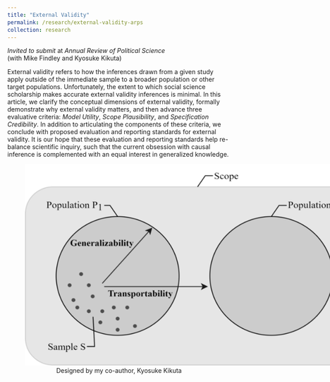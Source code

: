 ```yaml
---
title: "External Validity"
permalink: /research/external-validity-arps
collection: research
---
```

*Invited to submit* at *Annual Review of Political Science*  
(with Mike Findley and Kyosuke Kikuta)

External validity refers to how the inferences drawn from a given study apply outside of the immediate sample to a broader population or other target populations. Unfortunately, the extent to which social science scholarship makes accurate external validity inferences is minimal. In this article, we clarify the conceptual dimensions of external validity, formally demonstrate why external validity matters, and then advance three evaluative criteria: *Model Utility*, *Scope Plausibility*, and *Specification Credibility*. In addition to articulating the components of these criteria, we conclude with proposed evaluation and reporting standards for external validity. It is our hope that these evaluation and reporting standards help re-balance scientific inquiry, such that the current obsession with causal inference is complemented with an equal interest in generalized knowledge.

  
<figure style="width: 769px; height: 550px"  class="align-center">
  <img src="/images/ev.png" alt="" />
  <figcaption> &nbsp; &nbsp; &nbsp; &nbsp; &nbsp; &nbsp; &nbsp; &nbsp; &nbsp; Designed by my co-author, Kyosuke Kikuta</figcaption>
</figure>